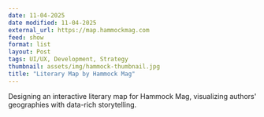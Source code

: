 ```yaml
---
date: 11-04-2025
date modified: 11-04-2025
external_url: https://map.hammockmag.com
feed: show
format: list
layout: Post
tags: UI/UX, Development, Strategy
thumbnail: assets/img/hammock-thumbnail.jpg
title: "Literary Map by Hammock Mag"
---
```


Designing an interactive literary map for Hammock Mag, visualizing authors' geographies with data-rich storytelling.